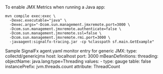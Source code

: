 To enable JMX Metrics when running a Java app:

```
mvn compile exec:exec \
  -Dexec.executable="java" \
  -Dexec.args="-Dcom.sun.management.jmxremote.port=3000 \
  -Dcom.sun.management.jmxremote.authenticate=false \
  -Dcom.sun.management.jmxremote.ssl=false \
  -Dcom.sun.management.jmxremote.rmi.port=3000 \
  -javaagent:signalfx-tracing.jar -cp %classpath sf.main.GetExample"
```
  
Sample SignalFx agent.yaml monitor entry for generic JMX:
    type: collectd/genericjmx
    host: localhost
    port: 3000
    mBeanDefinitions:
      threading:
        objectName: java.lang:type=Threading
        values:
        - type: gauge
          table: false
          instancePrefix: jvm.threads.count
          attribute: ThreadCount
